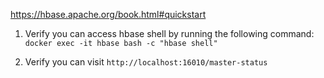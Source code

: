 https://hbase.apache.org/book.html#quickstart

1. Verify you can access hbase shell by running the following command:
```docker exec -it hbase bash -c "hbase shell"```

2. Verify you can visit
```http://localhost:16010/master-status```

